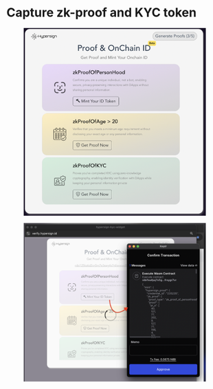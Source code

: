 # Capture zk-proof and KYC token

<figure><img src="../../../.gitbook/assets/image (1) (1).png" alt=""><figcaption></figcaption></figure>







<figure><img src="../../../.gitbook/assets/image (1) (1) (1).png" alt=""><figcaption></figcaption></figure>
